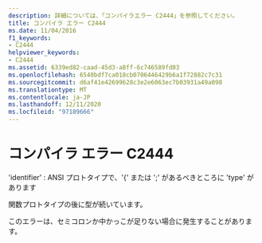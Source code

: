 ```yaml
---
description: 詳細については、「コンパイラエラー C2444」を参照してください。
title: コンパイラ エラー C2444
ms.date: 11/04/2016
f1_keywords:
- C2444
helpviewer_keywords:
- C2444
ms.assetid: 6339ed82-caad-45d3-a8ff-6c746589fd03
ms.openlocfilehash: 6540bdf7ca018cb0706446429b6a1f72882c7c31
ms.sourcegitcommit: d6af41e42699628c3e2e6063ec7b03931a49a098
ms.translationtype: MT
ms.contentlocale: ja-JP
ms.lasthandoff: 12/11/2020
ms.locfileid: "97189666"
---
```

# <a name="compiler-error-c2444"></a>コンパイラ エラー C2444

'identifier' : ANSI プロトタイプで、'{' または ';' があるべきところに 'type' があります

関数プロトタイプの後に型が続いています。

このエラーは、セミコロンか中かっこが足りない場合に発生することがあります。
